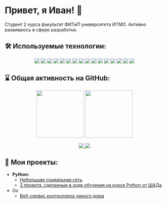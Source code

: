 # Привет, я Иван! 👋
Студент 2 курса факультат ФИТиП университета ИТМО. Активно развиваюсь в сфере разработки.

## 🛠 Используемые технологии:
<p align='center'>
       <img src="https://img.shields.io/badge/Python-FFD43B?style=for-the-badge&logo=python&logoColor=blue"/>
       <img src="https://img.shields.io/badge/Flask-000000?style=for-the-badge&logo=flask&logoColor=white"/>
       <img src="https://img.shields.io/badge/fastapi-109989?style=for-the-badge&logo=FASTAPI&logoColor=white"/>
       <img src="https://img.shields.io/badge/Numpy-777BB4?style=for-the-badge&logo=numpy&logoColor=white"/>
       <img src="https://img.shields.io/badge/Pandas-2C2D72?style=for-the-badge&logo=pandas&logoColor=white"/>
       <img src="https://img.shields.io/badge/SciPy-654FF0?style=for-the-badge&logo=SciPy&logoColor=white"/>
       <img src="https://img.shields.io/badge/Docker-2CA5E0?style=for-the-badge&logo=docker&logoColor=white"/>
       <img src="https://img.shields.io/badge/Docker%20Compose-2496ED?style=for-the-badge&logo=docker&logoColor=white"/>
       <img src="https://img.shields.io/badge/Sqlite-003B57?style=for-the-badge&logo=sqlite&logoColor=white"/>
       <img src="https://img.shields.io/badge/PostgreSQL-316192?style=for-the-badge&logo=postgresql&logoColor=white"/>
       <img src="https://img.shields.io/badge/Go-00ADD8?style=for-the-badge&logo=go&logoColor=white"/>
       <img src="https://img.shields.io/badge/OpenJDK-ED8B00?style=for-the-badge&logo=openjdk&logoColor=white"/>
       <img src="https://img.shields.io/badge/Clojure-5881D8?style=for-the-badge&logo=clojure&logoColor=white"/>
       <img src="https://img.shields.io/badge/Swagger-85EA2D?style=for-the-badge&logo=Swagger&logoColor=white"/>
       <img src="https://img.shields.io/badge/GitHub%20Pages-222222?style=for-the-badge&logo=github%20Pages&logoColor=white"/>
       <img src="https://img.shields.io/badge/GitHub_Actions-2088FF?style=for-the-badge&logo=github-actions&logoColor=white"/>


## ⌛ Общая активность на GitHub:
<p align='center'>
   <a href="https://github-readme-stats.vercel.app/api?username=KIoppert&show_icons=true&count_private=true">
       <img height=150 src="https://github-readme-stats.vercel.app/api?username=KIoppert&show_icons=true&count_private=true&theme=chartreuse-dark"/></a>
   <a href="https://github-readme-stats.vercel.app/api/top-langs/?username=KIoppert&layout=compact&theme=merko">
       <img height=150 src="https://github-readme-stats.vercel.app/api/top-langs/?username=KIoppert&layout=compact&theme=chartreuse-dark"/></a>
</p>

<p align='center'>
   <a href="https://t.me/KIoppert">
       <img src="https://img.shields.io/badge/Telegram-2CA5E0?style=for-the-badge&logo=telegram&logoColor=white"/>
   </a>
   <a href="mailto:ivan.gorobets.11@gmail.com">
      <img src="https://img.shields.io/badge/Gmail-D14836?style=for-the-badge&logo=gmail&logoColor=white"/>
   </a>

## 🔑 Мои проекты:
- **Python:**
  - [Небольшая социальная сеть](https://github.com/KIoppert/SimpleFlaskAPI)
  - [3 проекта, сделанные в ходе обучения на курсе Python от ШАДа](https://github.com/KIoppert/PythonProjects)
- Go
  - [Веб-сервис контроллера умного дома](https://github.com/KIoppert/go-smart-home)
